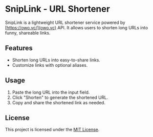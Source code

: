 # SnipLink - URL Shortener

SnipLink is a lightweight URL shortener service powered by [https://owo.vc/](owo.vc) API. It allows users to shorten long URLs into funny, shareable links.

## Features

- Shorten long URLs into easy-to-share links.
- Customize links with optional aliases.

## Usage

1. Paste the long URL into the input field.
2. Click "Shorten" to generate the shortened URL.
3. Copy and share the shortened link as needed.

## License

This project is licensed under the [MIT License](LICENSE).
